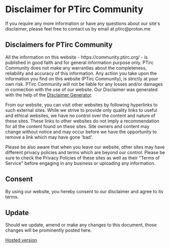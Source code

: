 <h1>Disclaimer for PTirc Community</h1>

<p>If you require any more information or have any questions about our site's disclaimer, please feel free to contact us by email at ptirc@proton.me</p>

<h2>Disclaimers for PTirc Community</h2>

<p>All the information on this website - https://community.ptirc.org/ - is published in good faith and for general information purpose only. PTirc Community does not make any warranties about the completeness, reliability and accuracy of this information. Any action you take upon the information you find on this website (PTirc Community), is strictly at your own risk. PTirc Community will not be liable for any losses and/or damages in connection with the use of our website. Our Disclaimer was generated with the help of the <a href="https://www.privacypolicyonline.com/disclaimer-generator/">Disclaimer Generator</a>.</p>

<p>From our website, you can visit other websites by following hyperlinks to such external sites. While we strive to provide only quality links to useful and ethical websites, we have no control over the content and nature of these sites. These links to other websites do not imply a recommendation for all the content found on these sites. Site owners and content may change without notice and may occur before we have the opportunity to remove a link which may have gone 'bad'.</p>

<p>Please be also aware that when you leave our website, other sites may have different privacy policies and terms which are beyond our control. Please be sure to check the Privacy Policies of these sites as well as their "Terms of Service" before engaging in any business or uploading any information.</p>

<h2>Consent</h2>

<p>By using our website, you hereby consent to our disclaimer and agree to its terms.</p>

<h2>Update</h2>

<p>Should we update, amend or make any changes to this document, those changes will be prominently posted here.</p>


[Hosted version](https://www.privacypolicyonline.com/live.php?token=4lPffCVNj3EW0AZ9phPvXDuCdPah8n1P)
